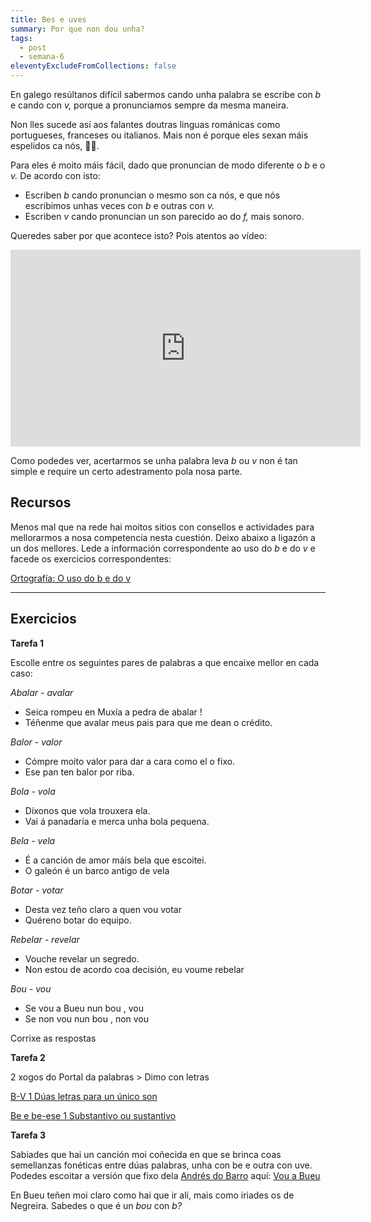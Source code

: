 ```yaml
---
title: Bes e uves
summary: Por que non dou unha?
tags:
  - post
  - semana-6
eleventyExcludeFromCollections: false
---
```

En galego resúltanos difícil sabermos cando unha palabra se escribe con *b* e cando con *v,* porque a pronunciamos sempre da mesma maneira. 

Non lles sucede así aos falantes doutras linguas románicas como portugueses, franceses ou italianos. Mais non é porque eles sexan máis espelidos ca nós, 🙅‍♀️.

Para eles é moito máis fácil, dado que pronuncian de modo diferente o *b* e o *v.* De acordo con isto:

* Escriben *b* cando pronuncian o mesmo son ca nós, e que nós escribimos unhas veces con *b* e outras con *v.*
* Escriben *v* cando pronuncian un son parecido ao do *f,* mais sonoro. 

Queredes saber por que acontece isto? Pois atentos ao vídeo:

<iframe width="560" height="315" src="https://www.youtube.com/embed/8O_K3bGuLsI" frameborder="0" allow="accelerometer; autoplay; encrypted-media; gyroscope; picture-in-picture" allowfullscreen></iframe>

Como podedes ver, acertarmos se unha palabra leva *b* ou *v* non é tan simple e require un certo adestramento pola nosa parte. 

## Recursos

Menos mal que na rede hai moitos sitios con consellos e actividades para mellorarmos a nosa competencia nesta cuestión. Deixo abaixo a ligazón a un dos mellores. Lede a información correspondente ao uso do *b* e do *v* e facede os exercicios correspondentes:

[Ortografía: O uso do b e do v](http://cotovia.org/proxecto/ort/ort_ud3_01.html?orix=ort&tema=ort_ud3_01.html)

[](https://www.edu.xunta.gal/espazoAbalar/sites/espazoAbalar/files/datos/1326967726/contido/ortografia/ortografia/o_uso_do_bv.html)

- - -

## Exercicios

**Tarefa 1**

Escolle entre os seguintes pares de palabras a que encaixe mellor en cada caso:

*Abalar - avalar*

* Seica rompeu en Muxía a pedra de <e-answer> abalar </answer>!
* Téñenme que <e-answer> avalar </answer> meus pais para que me dean o crédito.

*Balor - valor*

* Cómpre moito <e-answer> valor </answer> para dar a cara como el o fixo.
* Ese pan ten <e-answer> balor </answer> por riba.

*Bola - vola*

* Díxonos que <e-answer> vola </answer> trouxera ela.
* Vai á panadaría e merca unha  <e-answer> bola </answer> pequena.

*Bela - vela*

* É a canción de amor máis <e-answer> bela </answer> que escoitei.
* O galeón é un barco antigo de <e-answer> vela </answer>

*Botar - votar*

* Desta vez teño claro a quen vou  <e-answer> votar </answer>
* Quéreno <e-answer> botar </answer> do equipo.

*Rebelar - revelar*

* Vouche <e-answer> revelar </answer> un segredo.
* Non estou de acordo coa decisión, eu voume <e-answer> rebelar </answer>

*Bou - vou*

* Se  <e-answer> vou </answer> a Bueu nun  <e-answer> bou </answer>,  <e-answer> vou </answer>
* Se non <e-answer> vou </answer> nun <e-answer> bou </answer>, non <e-answer> vou </answer>

<e-validate>Corrixe as respostas</evalidate> 


**Tarefa 2**

2 xogos do Portal da palabras > Dimo con letras

[B-V 1 Dúas letras para un único son](https://portaldaspalabras.gal/xogo/b-v-1/)

[Be e be-ese 1 Substantivo ou sustantivo](https://portaldaspalabras.gal/xogo/b-bs-1/)

**Tarefa 3**

Sabiades que hai un canción moi coñecida en que se brinca coas semellanzas fonéticas entre dúas palabras, unha con be e outra con uve. Podedes escoitar a versión que fixo dela [Andrés do Barro](https://gl.wikipedia.org/wiki/Andr%C3%A9s_do_Barro) aquí: [Vou a Bueu](https://www.youtube.com/watch?v=TMRPK2Tjjzs)

En Bueu teñen moi claro como hai que ir alí, mais como iriades os de Negreira. Sabedes o que é un *bou* con *b?*
